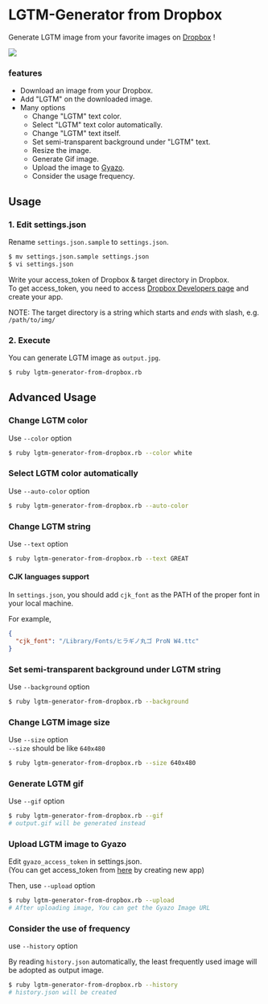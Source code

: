 # LGTM-Generator from Dropbox

Generate LGTM image from your favorite images on [Dropbox](http://dropbox.com) !

![](https://i.gyazo.com/58fbbbee8fcc98944aa66d084054b16b.gif)

### features

+ Download an image from your Dropbox.
+ Add "LGTM" on the downloaded image.
+ Many options
  + Change "LGTM" text color.
  + Select "LGTM" text color automatically.
  + Change "LGTM" text itself.
  + Set semi-transparent background under "LGTM" text.
  + Resize the image.
  + Generate Gif image.
  + Upload the image to [Gyazo](https://gyazo.com).
  + Consider the usage frequency.

## Usage

### 1. Edit settings.json

Rename `settings.json.sample` to `settings.json`.

```sh
$ mv settings.json.sample settings.json
$ vi settings.json
```

Write your access_token of Dropbox & target directory in Dropbox.  
To get access_token, you need to access [Dropbox Developers page](https://www.dropbox.com/developers) and create your app.

NOTE: The target directory is a string which starts and _ends_ with slash, e.g. `/path/to/img/`

### 2. Execute

You can generate LGTM image as `output.jpg`.

```sh
$ ruby lgtm-generator-from-dropbox.rb
```

## Advanced Usage

### Change LGTM color

Use `--color` option

```sh
$ ruby lgtm-generator-from-dropbox.rb --color white
```

### Select LGTM color automatically

Use `--auto-color` option

```sh
$ ruby lgtm-generator-from-dropbox.rb --auto-color
```

### Change LGTM string

Use `--text` option

```sh
$ ruby lgtm-generator-from-dropbox.rb --text GREAT
```

#### CJK languages support

In `settings.json`, you should add `cjk_font` as the PATH of the proper font in your local machine.

For example, 

```json
{
  "cjk_font": "/Library/Fonts/ヒラギノ丸ゴ ProN W4.ttc"
}
```

### Set semi-transparent background under LGTM string

Use `--background` option

```sh
$ ruby lgtm-generator-from-dropbox.rb --background
```

### Change LGTM image size

Use `--size` option  
`--size` should be like `640x480`

```sh
$ ruby lgtm-generator-from-dropbox.rb --size 640x480
```

### Generate LGTM gif

Use `--gif` option

```sh
$ ruby lgtm-generator-from-dropbox.rb --gif
# output.gif will be generated instead
```

### Upload LGTM image to Gyazo

Edit `gyazo_access_token` in settings.json.  
(You can get access_token from [here](https://gyazo.com/oauth/applications) by creating new app)

Then, use `--upload` option

```sh
$ ruby lgtm-generator-from-dropbox.rb --upload
# After uploading image, You can get the Gyazo Image URL
```

### Consider the use of frequency

use `--history` option

By reading `history.json` automatically, the least frequently used image will be adopted as output image.

```sh
$ ruby lgtm-generator-from-dropbox.rb --history
# history.json will be created
```
